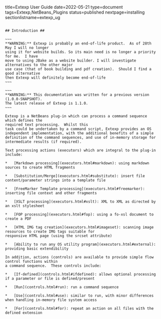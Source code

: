 title=Extexp User Guide
date=2022-05-21
type=document
tags=Extexp,NetBeans_Plugins
status=published
nextpage=installing
sectionlistname=extexp_ug
~~~~~~

## Introduction ##

~~~
**WARNING:** Extexp is probably an end-of-life product.  As of 28th May I will no longer
using it for website builds. So its main need is no longer a priority for me.  I have
move to using JBake as a website builder. I will investigate alternatives to the other major
use case (that of book building and pdf creation).  Should I find a good alternative
then Extexp will definitely become end-of-life
~~~

~~~
**WARNING:** This documentation was written for a previous version (1.0.0-SNAPSHOT).
The latest release of Extexp is 1.1.0.
~~~

Extexp is a NetBeans plug-in which can process a command sequence which defines the
required text processing.  Whilst this
task could be undertaken by a command script, Extexp provides an OS
independent implementation, with the additional benefits of a simple
definition of the command sequences, and use of in-memory storage for
intermediate results (if required).

Text processing actions (executors) which are integral to the plug-in include:

*   [Markdown processing](executors.html#markdown): using markdown sources to create HTML fragments

*   [Substitution/Merge](executors.html#substitute): insert file content/parameter strings into a template file

*   [FreeMarker Template processing](executors.html#freemarker): inserting file context and other fragments

*   [XSLT processing](executors.html#xslt): XML to XML as directed by an xslt stylesheet

*   [FOP processing](executors.html#fop): using a fo-xsl document to create a PDF

*   [HTML IMG tag creation](executors.html#imageset): scanning image resources to create IMG tags suitable for
responsive HTML page (using the srcset attribute)

*   [Ability to run any OS utility program](executors.html#external): providing basic extendibility

In addition, actions (controls) are available to provide simple flow control functions within
a command sequence.  These controls include:

*   [If-defined](controls.html#ifdefined): allows optional processing if a parameter or file is defined/present

*   [Run](controls.html#run): run a command sequence

*   [Use](controls.html#use): similar to run, with minor differences when handling in-memory file system access

*   [For](controls.html#for): repeat an action on all files with the defined extension
